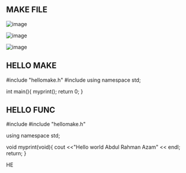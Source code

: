 ## MAKE FILE
![image](https://github.com/user-attachments/assets/47ce1ceb-76f2-4663-9aaf-f27e6ceca9b0)


![image](https://github.com/user-attachments/assets/fd65fc39-e74e-4015-bb61-3c1040ef3dff)


![image](https://github.com/user-attachments/assets/1c7a5773-9ec0-4945-bdc6-db9888af9f4d)

## HELLO MAKE 
#include "hellomake.h"
#include <iostream>
using namespace std;

int main(){
	myprint();
	return 0;
}


## HELLO FUNC
#include <iostream>
#include "hellomake.h"

using namespace std;

void myprint(void){
	cout <<"Hello world Abdul Rahman Azam" << endl;
return;
}

HE
